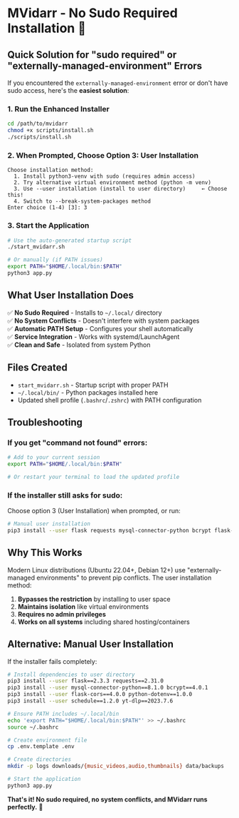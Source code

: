 # MVidarr - No Sudo Required Installation 🚀

## Quick Solution for \"sudo required\" or \"externally-managed-environment\" Errors

If you encountered the `externally-managed-environment` error or don't have sudo access, here's the **easiest solution**:

### 1. Run the Enhanced Installer
```bash
cd /path/to/mvidarr
chmod +x scripts/install.sh
./scripts/install.sh
```

### 2. When Prompted, Choose Option 3: User Installation
```
Choose installation method:
  1. Install python3-venv with sudo (requires admin access)
  2. Try alternative virtual environment method (python -m venv)
  3. Use --user installation (install to user directory)     ← Choose this!
  4. Switch to --break-system-packages method
Enter choice (1-4) [3]: 3
```

### 3. Start the Application
```bash
# Use the auto-generated startup script
./start_mvidarr.sh

# Or manually (if PATH issues)
export PATH="$HOME/.local/bin:$PATH"
python3 app.py
```

## What User Installation Does

✅ **No Sudo Required** - Installs to `~/.local/` directory  
✅ **No System Conflicts** - Doesn't interfere with system packages  
✅ **Automatic PATH Setup** - Configures your shell automatically  
✅ **Service Integration** - Works with systemd/LaunchAgent  
✅ **Clean and Safe** - Isolated from system Python  

## Files Created

- `start_mvidarr.sh` - Startup script with proper PATH
- `~/.local/bin/` - Python packages installed here
- Updated shell profile (`.bashrc`/`.zshrc`) with PATH configuration

## Troubleshooting

### If you get "command not found" errors:
```bash
# Add to your current session
export PATH="$HOME/.local/bin:$PATH"

# Or restart your terminal to load the updated profile
```

### If the installer still asks for sudo:
Choose option 3 (User Installation) when prompted, or run:
```bash
# Manual user installation
pip3 install --user flask requests mysql-connector-python bcrypt flask-cors python-dotenv schedule yt-dlp
```

## Why This Works

Modern Linux distributions (Ubuntu 22.04+, Debian 12+) use "externally-managed environments" to prevent pip conflicts. The user installation method:

1. **Bypasses the restriction** by installing to user space
2. **Maintains isolation** like virtual environments  
3. **Requires no admin privileges**
4. **Works on all systems** including shared hosting/containers

## Alternative: Manual User Installation

If the installer fails completely:

```bash
# Install dependencies to user directory
pip3 install --user flask==2.3.3 requests==2.31.0
pip3 install --user mysql-connector-python==8.1.0 bcrypt==4.0.1 
pip3 install --user flask-cors==4.0.0 python-dotenv==1.0.0
pip3 install --user schedule==1.2.0 yt-dlp==2023.7.6

# Ensure PATH includes ~/.local/bin
echo 'export PATH="$HOME/.local/bin:$PATH"' >> ~/.bashrc
source ~/.bashrc

# Create environment file
cp .env.template .env

# Create directories
mkdir -p logs downloads/{music_videos,audio,thumbnails} data/backups

# Start the application
python3 app.py
```

**That's it! No sudo required, no system conflicts, and MVidarr runs perfectly.** 🎉
